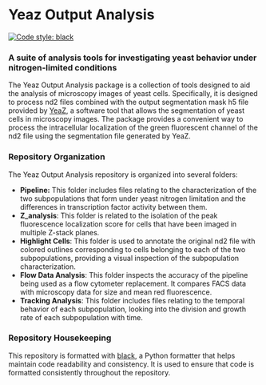 # Yeaz Output Analysis

[![Code style: black](https://img.shields.io/badge/code%20style-black-000000.svg)](https://github.com/psf/black)

### A suite of analysis tools for investigating yeast behavior under nitrogen-limited conditions

The Yeaz Output Analysis package is a collection of tools designed to aid the analysis of microscopy images of yeast cells. Specifically, it is designed to process nd2 files combined with the output segmentation mask h5 file provided by [YeaZ](https://www.nature.com/articles/s41467-020-19557-4), a software tool that allows the segmentation of yeast cells in microscopy images. The package provides a convenient way to process the intracellular localization of the green fluorescent channel of the nd2 file using the segmentation file generated by YeaZ.

### Repository Organization
The Yeaz Output Analysis repository is organized into several folders:

- **Pipeline:** This folder includes files relating to the characterization of the two subpopulations that form under yeast nitrogen limitation and the differences in transcription factor activity between them.
- **Z_analysis**: This folder is related to the isolation of the peak fluorescence localization score for cells that have been imaged in multiple Z-stack planes.
- **Highlight Cells**: This folder is used to annotate the original nd2 file with colored outlines corresponding to cells belonging to each of the two subpopulations, providing a visual inspection of the subpopulation characterization.
- **Flow Data Analysis**: This folder inspects the accuracy of the pipeline being used as a flow cytometer replacement. It compares FACS data with microscopy data for size and mean red fluorescence.
- **Tracking Analysis**: This folder includes files relating to the temporal behavior of each subpopulation, looking into the division and growth rate of each subpopulation with time.
### Repository Housekeeping
This repository is formatted with [black](https://black.readthedocs.io/en/stable/), a Python formatter that helps maintain code readability and consistency. It is used to ensure that code is formatted consistently throughout the repository.

